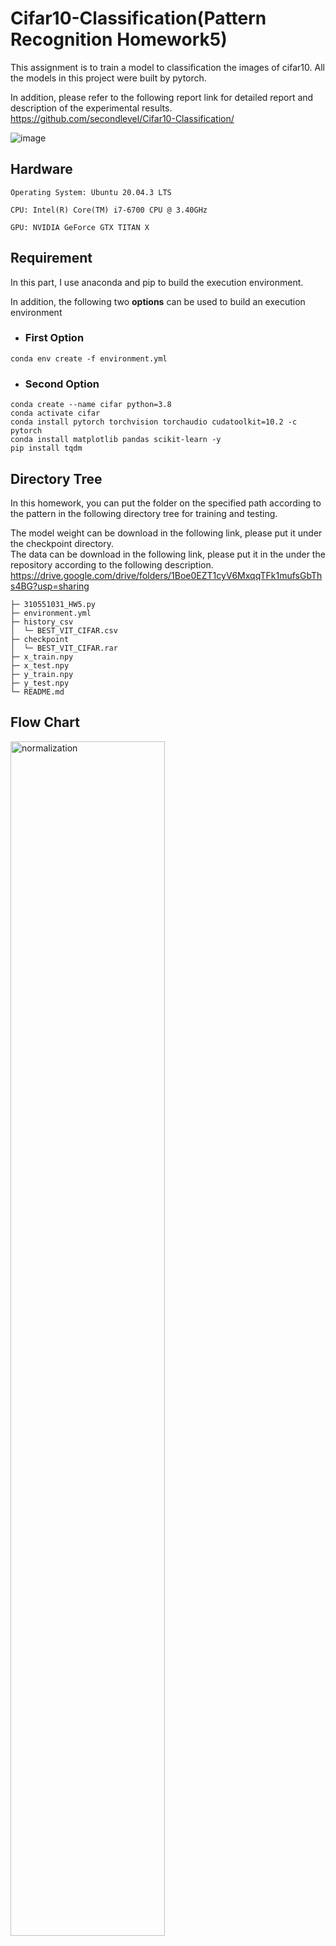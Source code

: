 # Cifar10-Classification(Pattern Recognition Homework5)

This assignment is to train a model to classification the images of cifar10. All the models in this project were built by pytorch.

In addition, please refer to the following report link for detailed report and description of the experimental results.
https://github.com/secondlevel/Cifar10-Classification/

![image](https://user-images.githubusercontent.com/44439517/170820943-9cb1c3ae-74d1-429b-a631-60637d67d013.png)

## Hardware
```bash=
Operating System: Ubuntu 20.04.3 LTS  

CPU: Intel(R) Core(TM) i7-6700 CPU @ 3.40GHz  

GPU: NVIDIA GeForce GTX TITAN X  
```

## Requirement

In this part, I use anaconda and pip to build the execution environment.

In addition, the following two **options** can be used to build an execution environment
  
- ### First Option
```bash=
conda env create -f environment.yml
```

- ### Second Option 
```bash=
conda create --name cifar python=3.8
conda activate cifar
conda install pytorch torchvision torchaudio cudatoolkit=10.2 -c pytorch
conda install matplotlib pandas scikit-learn -y
pip install tqdm
```


## Directory Tree

In this homework, you can put the folder on the specified path according to the pattern in the following directory tree for training and testing.

The model weight can be download in the following link, please put it under the checkpoint directory.  
The data can be download in the following link, please put it in the under the repository according to the following description.
https://drive.google.com/drive/folders/1Boe0EZT1cyV6MxqqTFk1mufsGbThs4BG?usp=sharing

```bash=
├─ 310551031_HW5.py
├─ environment.yml
├─ history_csv
│  └─ BEST_VIT_CIFAR.csv
├─ checkpoint
│  └─ BEST_VIT_CIFAR.rar
├─ x_train.npy
├─ x_test.npy
├─ y_train.npy
├─ y_test.npy
└─ README.md
```

## Flow Chart

<p float="left">
  <img src="https://user-images.githubusercontent.com/44439517/170855893-8102bee2-3cc1-4159-bc91-70724ed00a37.png" title="normalization" width="70%" height="70%" hspace="0"/>
</p>


## Hyperparameter Setting
```python=
image_size = 224
number_worker = 4
batch_size = 64
epochs = 10
lr = 2e-5
optimizer = AdamW
loss function = CrossEntropy
```

## Data preprocess
The Data Preprocess include two parts. The first part is the standardization of pixel value([0, 255] to [0, 1]). The second part is to adjust the image to 224 x 224.

#### 1. Pixel Value Normalization
<p float="left">
  <img src="https://user-images.githubusercontent.com/44439517/170822922-be60ba86-3468-45ce-912a-6dea30300e3c.png" title="normalization" width="80%" height="80%"/>
</p>

#### 2. Resize Image to 224x224
<p float="left">
  <img src="https://user-images.githubusercontent.com/44439517/170822937-4018b58f-5fdb-4369-8452-64b325c56e73.png" title="resize image" width="50%" height="50%"/>
</p>

## Data Loader
In order to avoid the problem of the cuda out of memory, I create the data loader to process the data.

- Input: Image Array, Label Array, Data Augmentation method.  
- Ouput: DataLoader

```python=
class CIFARLoader(data.Dataset):
    def __init__(self, image, label, transform=None):

        self.img_name, self.labels = image, label
        self.transform = transform
        print("> Found %d images..." % (len(self.img_name)))

    def __len__(self):
        """'return the size of dataset"""
        return len(self.img_name)

    def __getitem__(self, index):
        """something you should implement here"""

        self.img = self.img_name[index]
        self.label = self.labels[index]

        if self.transform:
            self.img = self.transform(self.img)

        return self.img, self.label
```

## Model Architecture
In this homework, I used the [**Vision Transformer**](https://arxiv.org/pdf/2010.11929.pdf) pretrained model to classify images. 

In addition, I added the linear layer to the Vision Transformer (VIT) [1], all the weight of the VIT is **unfreeze**.

The Architecture of the classification model is as follows.

```python
class VIT(nn.Module):
    def __init__(self, pretrained=True):
        super(VIT, self).__init__()
        self.model = models.vit_b_32(pretrained=pretrained)
        self.classify = nn.Linear(1000, num_classes)

    def forward(self, x):
        x = self.model(x)
        x = self.classify(x)
        return x

model = VIT()
for name, child in model.named_children():
    for param in child.parameters():
        param.requires_grad = True
```


## Training
You can switch to the training mode with the following instruction, and then you can start training the classification model.
```bash=
python 310551031_HW5.py --mode train
```

The best model weight during training will be stored at **checkpoint directory**, and the training history will in the **history_csv directory**.

The training accuracy history is as following.
<p float="center">
  <img src="https://user-images.githubusercontent.com/44439517/170851167-f2885d45-c32d-4ceb-be79-117699e38442.png" title="accuracy curve" width="80%" height="80%"/>
</p>

The training Loss history is as following.
<p float="center">
  <img src="https://user-images.githubusercontent.com/44439517/170851186-f468e5d4-70be-474d-8df2-73b06cfdcf4f.png" title="loss curve" width="80%" height="80%"/>
</p>


## Testing
You can switch to the testing mode with the following instruction, and then you can evaluate the classification result.  
**Best Model Weight name: BEST_VIT_CIFAR.rar** (Which is in the checkpoint directory) 
```bash=
python 310551031_HW5.py --mode test
```

<p float="left">
  <img src="https://user-images.githubusercontent.com/44439517/170824794-c6c9a71e-96b5-4739-9d37-c1b707b07364.png" title="testing result" width="80%" height="80%"/>
</p>

<p float="center">
  <img src="https://user-images.githubusercontent.com/44439517/170837774-216a6784-cb07-4bed-9f1d-9aa6f0b50add.png" title="confusion matrix" width="40%" height="40%" hspace="250"/>
</p>


## Reference
[1] A. Dosovitskiy et al., “An Image is Worth 16x16 Words: Transformers for Image Recognition at Scale,” arXiv, arXiv:2010.11929, Jun. 2021. doi: 10.48550/arXiv.2010.11929.
